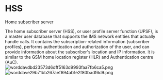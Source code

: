 # HSS


Home subscriber server

The home subscriber server (HSS), or user profile server function
(UPSF), is a master user database that supports the IMS network entities
that actually handle calls. It contains the subscription-related
information (subscriber profiles), performs authentication and
authorization of the user, and can provide information about the
subscriber's location and IP information. It is similar to the GSM home
location register (HLR) and Authentication centre (AuC).\
![](https://markbac.github.io/Glossary/plugins/servlet/confluence/placeholder/unknown-attachment "worddavdbd23573d6dff5163d9993faa7fb6ca5.png")\
![](https://markbac.github.io/Glossary/plugins/servlet/confluence/placeholder/unknown-attachment "worddave29b71bb267aef894ab1e2f80badf6d9.png")

